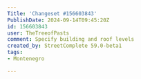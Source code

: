 ```yaml
---
Title: 'Changeset #156603843'
PublishDate: 2024-09-14T09:45:20Z
id: 156603843
user: TheTreeofPasts
comment: Specify building and roof levels
created_by: StreetComplete 59.0-beta1
tags:
- Montenegro

---
```

